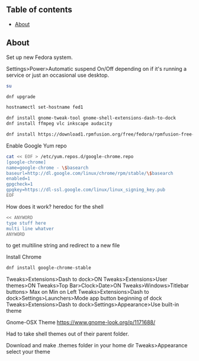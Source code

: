 
## Table of contents

- [About](#about)


## About
Set up new Fedora system.

Settings>Power>Automatic suspend On/Off depending on if it's running a service or just an occasional use desktop.

```sh
su

dnf upgrade

hostnamectl set-hostname fed1

dnf install gnome-tweak-tool gnome-shell-extensions-dash-to-dock
dnf install ffmpeg vlc inkscape audacity

dnf install https://download1.rpmfusion.org/free/fedora/rpmfusion-free-release-$(rpm -E %fedora).noarch.rpm https://download1.rpmfusion.org/nonfree/fedora/rpmfusion-nonfree-release-$(rpm -E %fedora).noarch.rpm
```

Enable Google Yum repo
```sh
cat << EOF > /etc/yum.repos.d/google-chrome.repo
[google-chrome]
name=google-chrome - \$basearch
baseurl=http://dl.google.com/linux/chrome/rpm/stable/\$basearch
enabled=1
gpgcheck=1
gpgkey=https://dl-ssl.google.com/linux/linux_signing_key.pub
EOF
```
How does it work? heredoc for the shell
```sh
<< ANYWORD
type stuff here
multi line whatver
ANYWORD
```
to get multiline string and redirect to a new file

Install Chrome
```sh
dnf install google-chrome-stable
```

Tweaks>Extensions>Dash to dock>ON
Tweaks>Extensions>User themes>ON
Tweaks>Top Bar>Clock>Date>ON
Tweaks>Windows>Titlebar buttons> Max on Min on Left
Tweaks>Extensions>Dash to dock>Settings>Launchers>Mode app button beginning of dock
Tweaks>Extensions>Dash to dock>Settings>Appearance>Use built-in theme

Gnome-OSX Theme
https://www.gnome-look.org/p/1171688/

Had to take shell themes out of their parent folder.

Download and make .themes folder in your home dir
Tweaks>Appearance select your theme



